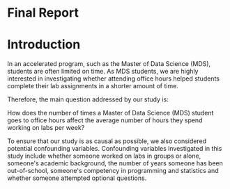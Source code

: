 Final Report
================

Introduction
============

In an accelerated program, such as the Master of Data Science (MDS), students are often limited on time. As MDS students, we are highly interested in investigating whether attending office hours helped students complete their lab assignments in a shorter amount of time.

Therefore, the main question addressed by our study is:

How does the number of times a Master of Data Science (MDS) student goes to office hours affect the average number of hours they spend working on labs per week?

To ensure that our study is as causal as possible, we also considered potential confounding variables. Confounding variables investigated in this study include whether someone worked on labs in groups or alone, someone's academic background, the number of years someone has been out-of-school, someone's competency in programming and statistics and whether someone attempted optional questions.
